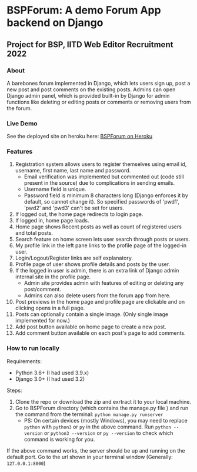 # BSPForum: A demo Forum App backend on Django 
## Project for BSP, IITD Web Editor Recruitment 2022

### About
A barebones forum implemented in Django, which lets users sign up, post a new post and post comments on the existing posts. Admins can open Django admin panel, which is provided built-in by Django for admin functions like deleting or editing posts or comments or removing users from the forum.

### Live Demo
See the deployed site on heroku here: [BSPForum on Heroku](https://mysterious-thicket-22436.herokuapp.com/)

### Features
1. Registration system allows users to register themselves using email id, username, first name, last name and password.
    - Email verification was implemented but commented out (code still present in the source) due to complications in sending emails.
    - Username field is unique.
    - Password field is minimum 8 characters long (Django enforces it by default, so cannot change it). So specified passwords of 'pwd1', 'pwd2' and 'pwd3' can't be set for users.
2. If logged out, the home page redirects to login page.
3. If logged in, home page loads.
4. Home page shows Recent posts as well as count of registered users and total posts.
5. Search feature on home screen lets user search through posts or users.
6. My profile link in the left pane links to the profile page of the logged-in user.
7. Login/Logout/Register links are self explanatory. 
8. Profile page of user shows profile details and posts by the user.
9. If the logged in user is admin, there is an extra link of Django admin internal site in the profile page.
    - Admin site provides admin with features of editing or deleting any post/comment.
    - Admins can also delete users from the forum app from here.
10. Post previews in the home page and profile page are clickable and on clicking opens in a full page.
11. Posts can optionally contain a single image. (Only single image implemented for now.)
12. Add post button available on home page to create a new post.
13. Add comment button available on each post's page to add comments.

### How to run locally
Requirements:
- Python 3.6+ (I had used 3.9.x)
- Django 3.0+ (I had used 3.2)

Steps:
1. Clone the repo or download the zip and exrtract it to your local machine.
2. Go to BSPForum directory (which contains the manage.py file ) and run the command from the terminal: `python manage.py runserver`
    - PS: On certain devices (mostly Windows), you may need to replace `python` with `python3` or `py` in the above command. Run `python --version` or `python3 --version` or `py --version` to check which command is working for you.

If the above command works, the server should be up and running on the default port. Go to the url shown in your terminal window (Generally: `127.0.0.1:8000`)
